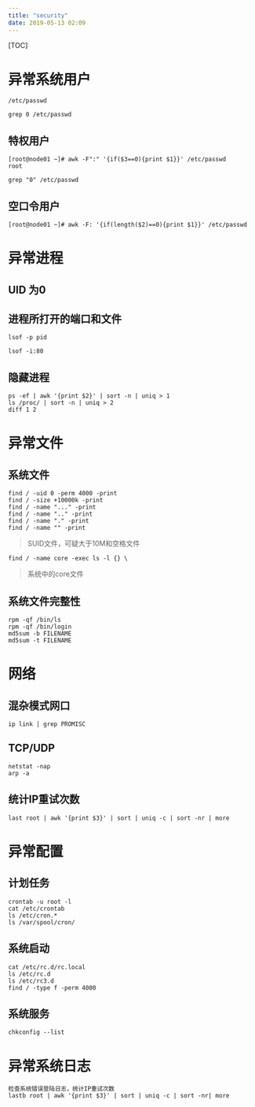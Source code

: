 ```yaml
---
title: "security"
date: 2019-05-13 02:09
---
```



[TOC]







# 异常系统用户

```
/etc/passwd
```

```
grep 0 /etc/passwd
```



## 特权用户

```
[root@node01 ~]# awk -F":" '{if($3==0){print $1}}' /etc/passwd
root
```



```
grep "0" /etc/passwd
```



## 空口令用户

```
[root@node01 ~]# awk -F: '{if(length($2)==0){print $1}}' /etc/passwd
```





# 异常进程

## UID 为0



## 进程所打开的端口和文件

```
lsof -p pid 
```

```
lsof -i:80
```



## 隐藏进程

```
ps -ef | awk '{print $2}' | sort -n | uniq > 1
ls /proc/ | sort -n | uniq > 2
diff 1 2
```





# 异常文件



## 系统文件

```
find / -uid 0 -perm 4000 -print 
find / -size +10000k -print
find / -name "..." -print 
find / -name ".." -print
find / -name "." -print
find / -name "" -print
```

> SUID文件，可疑大于10M和空格文件



```
find / -name core -exec ls -l {} \
```

> 系统中的core文件





## 系统文件完整性

```
rpm -qf /bin/ls
rpm -qf /bin/login
md5sum -b FILENAME
md5sum -t FILENAME 
```



# 网络



## 混杂模式网口

```
ip link | grep PROMISC
```



## TCP/UDP

```
netstat -nap 
arp -a
```



## 统计IP重试次数

```
last root | awk '{print $3}' | sort | uniq -c | sort -nr | more 
```



# 异常配置

## 计划任务

```
crontab -u root -l 
cat /etc/crontab
ls /etc/cron.*
ls /var/spool/cron/
```



## 系统启动

```
cat /etc/rc.d/rc.local
ls /etc/rc.d
ls /etc/rc3.d
find / -type f -perm 4000
```



## 系统服务

```
chkconfig --list
```



# 异常系统日志

```
检查系统错误登陆日志，统计IP重试次数
lastb root | awk '{print $3}' | sort | uniq -c | sort -nr| more
```

